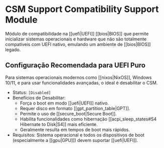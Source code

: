 # CSM Support Compatibility Support Module

Módulo de compatibilidade na [[uefi|UEFI]] [[bios|BIOS]] que permite inicializar sistemas operacionais e hardware que não são totalmente compatíveis com UEFI nativo, emulando um ambiente de [[bios|BIOS]] legado.

## Configuração Recomendada para UEFI Puro

Para sistemas operacionais modernos como [[nixos|NixOS]], Windows 10/11, e para usar funcionalidades avançadas, o ideal é desabilitar o CSM.

- Status: `[Disabled]`
- Benefícios de Desabilitar:
    - Força o boot em modo [[uefi|UEFI]] nativo.
    - Requer disco em formato [[gpt_partition_table|GPT]].
    - Permite o uso de [[secure_boot|Secure Boot]].
    - Habilita funcionalidades como hibernação [[acpi_sleep_states#S4 Hibernate to Disk|S4]] mais eficiente.
    - Geralmente resulta em tempos de boot mais rápidos.
- Requisitos: Sistema operacional e todos os dispositivos de boot (especialmente a [[gpu|GPU]]) devem suportar [[uefi|UEFI]].